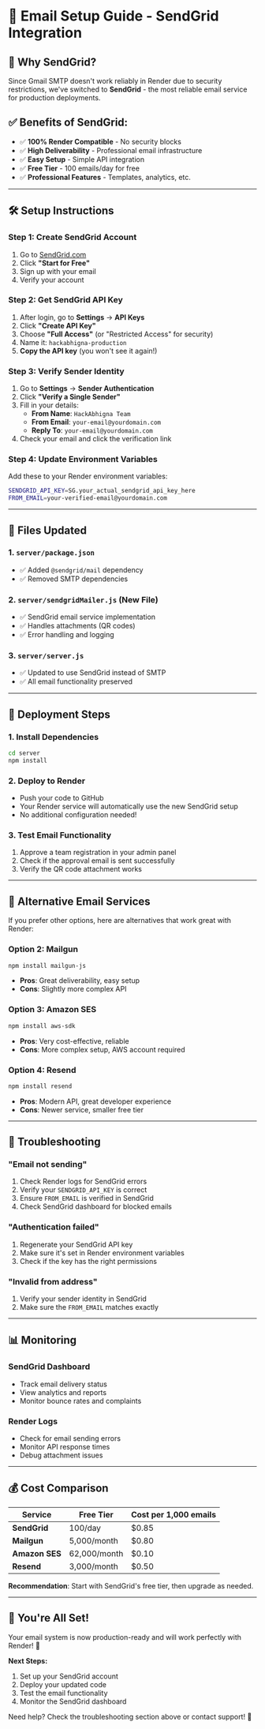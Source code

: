 # 📧 Email Setup Guide - SendGrid Integration

## 🚀 **Why SendGrid?**

Since Gmail SMTP doesn't work reliably in Render due to security restrictions, we've switched to **SendGrid** - the most reliable email service for production deployments.

## ✅ **Benefits of SendGrid:**

- ✅ **100% Render Compatible** - No security blocks
- ✅ **High Deliverability** - Professional email infrastructure
- ✅ **Easy Setup** - Simple API integration
- ✅ **Free Tier** - 100 emails/day for free
- ✅ **Professional Features** - Templates, analytics, etc.

---

## 🛠️ **Setup Instructions**

### **Step 1: Create SendGrid Account**

1. Go to [SendGrid.com](https://sendgrid.com)
2. Click **"Start for Free"**
3. Sign up with your email
4. Verify your account

### **Step 2: Get SendGrid API Key**

1. After login, go to **Settings** → **API Keys**
2. Click **"Create API Key"**
3. Choose **"Full Access"** (or "Restricted Access" for security)
4. Name it: `hackabhigna-production`
5. **Copy the API key** (you won't see it again!)

### **Step 3: Verify Sender Identity**

1. Go to **Settings** → **Sender Authentication**
2. Click **"Verify a Single Sender"**
3. Fill in your details:
   - **From Name**: `HackAbhigna Team`
   - **From Email**: `your-email@yourdomain.com`
   - **Reply To**: `your-email@yourdomain.com`
4. Check your email and click the verification link

### **Step 4: Update Environment Variables**

Add these to your Render environment variables:

```bash
SENDGRID_API_KEY=SG.your_actual_sendgrid_api_key_here
FROM_EMAIL=your-verified-email@yourdomain.com
```

---

## 📁 **Files Updated**

### **1. `server/package.json`**

- ✅ Added `@sendgrid/mail` dependency
- ✅ Removed SMTP dependencies

### **2. `server/sendgridMailer.js`** (New File)

- ✅ SendGrid email service implementation
- ✅ Handles attachments (QR codes)
- ✅ Error handling and logging

### **3. `server/server.js`**

- ✅ Updated to use SendGrid instead of SMTP
- ✅ All email functionality preserved

---

## 🚀 **Deployment Steps**

### **1. Install Dependencies**

```bash
cd server
npm install
```

### **2. Deploy to Render**

- Push your code to GitHub
- Your Render service will automatically use the new SendGrid setup
- No additional configuration needed!

### **3. Test Email Functionality**

1. Approve a team registration in your admin panel
2. Check if the approval email is sent successfully
3. Verify the QR code attachment works

---

## 🔧 **Alternative Email Services**

If you prefer other options, here are alternatives that work great with Render:

### **Option 2: Mailgun**

```bash
npm install mailgun-js
```

- **Pros**: Great deliverability, easy setup
- **Cons**: Slightly more complex API

### **Option 3: Amazon SES**

```bash
npm install aws-sdk
```

- **Pros**: Very cost-effective, reliable
- **Cons**: More complex setup, AWS account required

### **Option 4: Resend**

```bash
npm install resend
```

- **Pros**: Modern API, great developer experience
- **Cons**: Newer service, smaller free tier

---

## 🐛 **Troubleshooting**

### **"Email not sending"**

1. Check Render logs for SendGrid errors
2. Verify your `SENDGRID_API_KEY` is correct
3. Ensure `FROM_EMAIL` is verified in SendGrid
4. Check SendGrid dashboard for blocked emails

### **"Authentication failed"**

1. Regenerate your SendGrid API key
2. Make sure it's set in Render environment variables
3. Check if the key has the right permissions

### **"Invalid from address"**

1. Verify your sender identity in SendGrid
2. Make sure the `FROM_EMAIL` matches exactly

---

## 📊 **Monitoring**

### **SendGrid Dashboard**

- Track email delivery status
- View analytics and reports
- Monitor bounce rates and complaints

### **Render Logs**

- Check for email sending errors
- Monitor API response times
- Debug attachment issues

---

## 💰 **Cost Comparison**

| Service        | Free Tier    | Cost per 1,000 emails |
| -------------- | ------------ | --------------------- |
| **SendGrid**   | 100/day      | $0.85                 |
| **Mailgun**    | 5,000/month  | $0.80                 |
| **Amazon SES** | 62,000/month | $0.10                 |
| **Resend**     | 3,000/month  | $0.50                 |

**Recommendation**: Start with SendGrid's free tier, then upgrade as needed.

---

## 🎉 **You're All Set!**

Your email system is now production-ready and will work perfectly with Render! 🎊

**Next Steps:**

1. Set up your SendGrid account
2. Deploy your updated code
3. Test the email functionality
4. Monitor the SendGrid dashboard

Need help? Check the troubleshooting section above or contact support! 🚀
